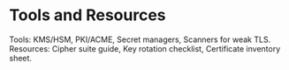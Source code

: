 # Tools and Resources
Tools: KMS/HSM, PKI/ACME, Secret managers, Scanners for weak TLS.
Resources: Cipher suite guide, Key rotation checklist, Certificate inventory sheet.
